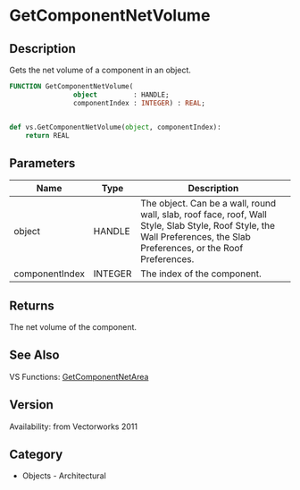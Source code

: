 # GetComponentNetVolume

## Description
Gets the net volume of a component in an object.

```pascal
FUNCTION GetComponentNetVolume(
				object         : HANDLE;
				componentIndex : INTEGER) : REAL;
```

```python

def vs.GetComponentNetVolume(object, componentIndex):
    return REAL
```

## Parameters
|Name|Type|Description|
|---|---|---|
|object|HANDLE|The object. Can be a wall, round wall, slab, roof face, roof, Wall Style, Slab Style, Roof Style, the Wall Preferences, the Slab Preferences, or the Roof Preferences.|
|componentIndex|INTEGER|The index of the component.|

## Returns
The net volume of the component.

## See Also
VS Functions:
[GetComponentNetArea](GetComponentNetArea.md)

## Version
Availability: from Vectorworks 2011
## Category
* Objects - Architectural

